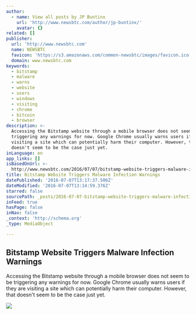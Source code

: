 ```yaml
---
author:
  - name: View all posts by JP Buntinx
    url: 'http://www.newsbtc.com/author/jp-buntinx/'
    avatar: {}
related: []
publisher:
  url: 'http://www.newsbtc.com'
  name: NEWSBTC
  favicon: 'https://s3.amazonaws.com/common-newsbtc/images/favicon.ico'
  domain: www.newsbtc.com
keywords:
  - bitstamp
  - malware
  - warns
  - website
  - users
  - windows
  - visiting
  - chrome
  - bitcoin
  - browser
description: >-
  Accessing the Bitstamp website through a mobile browser does not seem to be
  triggering any warnings for now. Google Chrome usually warns users if they are
  visiting a site which can potentially harm their computer. However, that
  doesn't seem to be the case just yet.
inLanguage: en
app_links: []
isBasedOnUrl: >-
  http://www.newsbtc.com/2016/07/07/bitstamp-website-triggers-malware-infection-warnings/
title: Bitstamp Website Triggers Malware Infection Warnings
datePublished: '2016-07-07T13:17:37.506Z'
dateModified: '2016-07-07T13:14:59.376Z'
starred: false
sourcePath: _posts/2016-07-07-bitstamp-website-triggers-malware-infection-warnings.md
inFeed: true
hasPage: false
inNav: false
_context: 'http://schema.org'
_type: MediaObject

---
```

<article style=""><h1>Bitstamp Website Triggers Malware Infection Warnings</h1><p>Accessing the Bitstamp website through a mobile browser does not seem to be triggering any warnings for now. Google Chrome usually warns users if they are visiting a site which can potentially harm their computer. However, that doesn't seem to be the case just yet.</p><img src="http://s3.amazonaws.com/main-newsbtc-images/2016/07/07131359/shutterstock_365840480.jpg" /></article>
